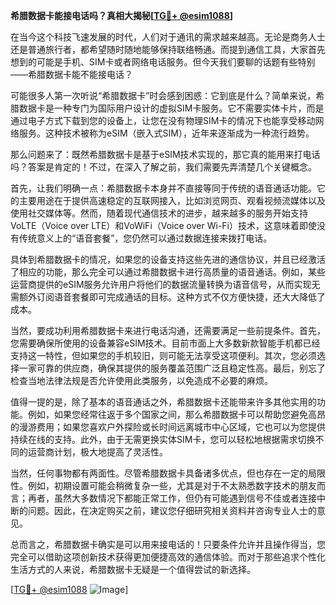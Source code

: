 **希腊数据卡能接电话吗？真相大揭秘[[TG💪+ @esim1088](https://t.me/s/esim1088)]**

在当今这个科技飞速发展的时代，人们对于通讯的需求越来越高。无论是商务人士还是普通旅行者，都希望随时随地能够保持联络畅通。而提到通信工具，大家首先想到的可能是手机、SIM卡或者网络电话服务。但今天我们要聊的话题有些特别——希腊数据卡能不能接电话？

可能很多人第一次听说“希腊数据卡”时会感到困惑：它到底是什么？简单来说，希腊数据卡是一种专门为国际用户设计的虚拟SIM卡服务。它不需要实体卡片，而是通过电子方式下载到您的设备上，让您在没有物理SIM卡的情况下也能享受移动网络服务。这种技术被称为eSIM（嵌入式SIM），近年来逐渐成为一种流行趋势。

那么问题来了：既然希腊数据卡是基于eSIM技术实现的，那它真的能用来打电话吗？答案是肯定的！不过，在深入了解之前，我们需要先弄清楚几个关键概念。

首先，让我们明确一点：希腊数据卡本身并不直接等同于传统的语音通话功能。它的主要用途在于提供高速稳定的互联网接入，比如浏览网页、观看视频流媒体以及使用社交媒体等。然而，随着现代通信技术的进步，越来越多的服务开始支持VoLTE（Voice over LTE）和VoWiFi（Voice over Wi-Fi）技术，这意味着即使没有传统意义上的“语音套餐”，您仍然可以通过数据连接来拨打电话。

具体到希腊数据卡的情况，如果您的设备支持这些先进的通信协议，并且已经激活了相应的功能，那么完全可以通过希腊数据卡进行高质量的语音通话。例如，某些运营商提供的eSIM服务允许用户将他们的数据流量转换为语音信号，从而实现无需额外订阅语音套餐即可完成通话的目标。这种方式不仅方便快捷，还大大降低了成本。

当然，要成功利用希腊数据卡来进行电话沟通，还需要满足一些前提条件。首先，您需要确保所使用的设备兼容eSIM技术。目前市面上大多数新款智能手机都已经支持这一特性，但如果您的手机较旧，则可能无法享受这项便利。其次，您必须选择一家可靠的供应商，确保其提供的服务覆盖范围广泛且稳定性高。最后，别忘了检查当地法律法规是否允许使用此类服务，以免造成不必要的麻烦。

值得一提的是，除了基本的语音通话之外，希腊数据卡还能带来许多其他实用的功能。例如，如果您经常往返于多个国家之间，那么希腊数据卡可以帮助您避免高昂的漫游费用；如果您喜欢户外探险或长时间远离城市中心区域，它也可以为您提供持续在线的支持。此外，由于无需更换实体SIM卡，您可以轻松地根据需求切换不同的运营商计划，极大地提高了灵活性。

当然，任何事物都有两面性。尽管希腊数据卡具备诸多优点，但也存在一定的局限性。例如，初期设置可能会稍微复杂一些，尤其是对于不太熟悉数字技术的朋友而言；再者，虽然大多数情况下都能正常工作，但仍有可能遇到信号不佳或者连接中断的问题。因此，在决定购买之前，建议您仔细研究相关资料并咨询专业人士的意见。

总而言之，希腊数据卡确实是可以用来接电话的！只要条件允许并且操作得当，您完全可以借助这项创新技术获得更加便捷高效的通信体验。而对于那些追求个性化生活方式的人来说，希腊数据卡无疑是一个值得尝试的新选择。

[[TG💪+ @esim1088](https://t.me/s/esim1088) ![Image](https://i.postimg.cc/4NQfJmqS/Snipaste-2025-05-13-00-14-12.png)]